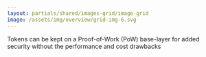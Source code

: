 ```yaml
---
layout: partials/shared/images-grid/image-grid
image: /assets/img/overview/grid-img-6.svg
---
```


Tokens can be kept on a Proof-of-Work (PoW) base-layer for added security without the performance and cost drawbacks

